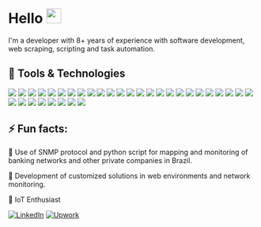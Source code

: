 # Hello <img src="https://raw.githubusercontent.com/MartinHeinz/MartinHeinz/master/wave.gif" width="30px">

I'm a developer with 8+ years of experience with software development, web scraping, scripting and task automation.

## 🔧  Tools & Technologies

<!-- OS -->
![](https://img.shields.io/badge/OS-Linux-informational?style=flat&logo=linux&logoColor=white&color=fdfd96)<!-- CODE -->
![](https://img.shields.io/badge/Code-Python-informational?style=flat&logo=python&logoColor=white&color=fdfd96)
![](https://img.shields.io/badge/Code-Arduino-information?style=flat&logo=arduino&logoColor=white&color=fdfd96)
![](https://img.shields.io/badge/Code-Bootstrap-information?style=flat&logo=bootstrap&logoColor=white&color=fdfd96)
![](https://img.shields.io/badge/Code-Django-information?style=flat&logo=django&logoColor=white&color=fdfd96)
![](https://img.shields.io/badge/API-FastAPI-information?style=flat&logo=fastapi&logoColor=white&color=fdfd96)
![](https://img.shields.io/badge/Code-Flask-information?style=flat&logo=flask&logoColor=white&color=fdfd96)
![](https://img.shields.io/badge/Code-HTML5-information?style=flat&logo=html5&logoColor=white&color=fdfd96)
![](https://img.shields.io/badge/Code-JavaScript-information?style=flat&logo=JavaScript&logoColor=white&color=fdfd96)
![](https://img.shields.io/badge/Code-CSS3-information?style=flat&logo=css3&logoColor=white&color=fdfd96)
![](https://img.shields.io/badge/Code-JQuery-information?style=flat&logo=jquery&logoColor=white&color=fdfd96)<!-- MISC -->
![](https://img.shields.io/badge/Editor-VIM-informational?style=flat&logo=vim&logoColor=white&color=fdfd96)
![](https://img.shields.io/badge/Shell-Bash-informational?style=flat&logo=gnu-bash&logoColor=white&color=fdfd96)
![](https://img.shields.io/badge/Browser-Firefox-informational?style=flat&logo=Firefox&logoColor=white&color=fdfd96)
![](https://img.shields.io/badge/Shell-Starship-informational?style=flat&logo=starship&logoColor=white&color=fdfd96)
![](https://img.shields.io/badge/Shell-Tmux-informational?style=flat&logo=Tmux&logoColor=white&color=fdfd96)<!-- DB -->
![](https://img.shields.io/badge/DB-PostgreSQL-informational?style=flat&logo=postgresql&logoColor=white&color=fdfd96)
![](https://img.shields.io/badge/DB-MongoDB-informational?style=flat&logo=mongoDB&logoColor=white&color=fdfd96)
![](https://img.shields.io/badge/DB-MySQL-informational?style=flat&logo=mysql&logoColor=white&color=fdfd96)
![](https://img.shields.io/badge/DB-Oracle-informational?style=flat&logo=oracle&logoColor=white&color=fdfd96)
![](https://img.shields.io/badge/DataLake-Splunk-informational?style=flat&logo=Splunk&logoColor=white&color=fdfd96)
![](https://img.shields.io/badge/Cache-Redis-informational?style=flat&logo=redis&logoColor=white&color=fdfd96)
![](https://img.shields.io/badge/Queue-Rabbitmq-informational?style=flat&logo=rabbitmq&logoColor=white&color=fdfd96)<!-- TOOLS -->
![](https://img.shields.io/badge/Tools-Docker-informational?style=flat&logo=docker&logoColor=white&color=fdfd96)
![](https://img.shields.io/badge/Tools-CircleCI-informational?style=flat&logo=circleci&logoColor=white&color=fdfd96)
![](https://img.shields.io/badge/Tools-Curl-informational?style=flat&logo=curl&logoColor=white&color=fdfd96)
![](https://img.shields.io/badge/Tools-Git-informational?style=flat&logo=git&logoColor=white&color=fdfd96)
![](https://img.shields.io/badge/Tools-GitHub-informational?style=flat&logo=github&logoColor=white&color=fdfd96)
![](https://img.shields.io/badge/Tools-GitLab-informational?style=flat&logo=gitlab&logoColor=white&color=fdfd96)
![](https://img.shields.io/badge/Tools-Heroku-informational?style=flat&logo=heroku&logoColor=white&color=fdfd96)
![](https://img.shields.io/badge/Tools-Insomnia-informational?style=flat&logo=insomnia&logoColor=white&color=fdfd96)
![](https://img.shields.io/badge/Tools-VMware-informational?style=flat&logo=VMWARE&logoColor=white&color=fdfd96)<!-- NETWORK -->
![](https://img.shields.io/badge/Network-Cisco-informational?style=flat&logo=cisco&logoColor=white&color=fdfd96)


## ⚡ Fun facts:

📌  Use of SNMP protocol and python script for mapping and monitoring of banking networks and other private companies in Brazil.

📌  Development of customized solutions in web environments and network monitoring.

📌  IoT Enthusiast

[![LinkedIn](https://img.shields.io/badge/-linkedin-0A66C2?logo=linkedin&logoColor=white&style=for-the-badge)](https://www.linkedin.com/in/felipe-guedes-263480127)
[![Upwork](https://img.shields.io/badge/-upwork-6FDA44?logo=Upwork&logoColor=white&style=for-the-badge)]()

<!--
**guedesfelipe/guedesfelipe** is a ✨ _special_ ✨ repository because its `README.md` (this file) appears on your GitHub profile.

Here are some ideas to get you started:

- 🔭 I’m currently working on ...
- 🌱 I’m currently learning ...
- 👯 I’m looking to collaborate on ...
- 🤔 I’m looking for help with ...
- 💬 Ask me about ...
- 📫 How to reach me: ...
- 😄 Pronouns: ...
- ⚡ : ...
-->
